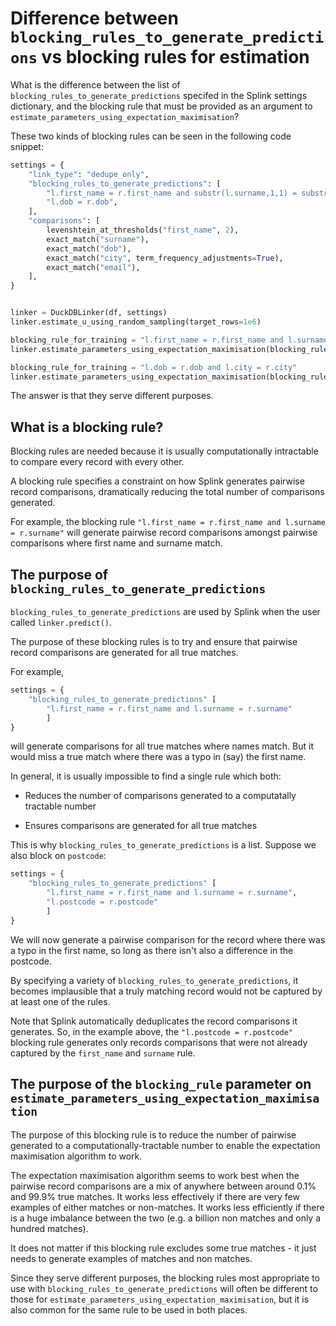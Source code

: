 # Difference between `blocking_rules_to_generate_predictions` vs blocking rules for estimation

What is the difference between the list of `blocking_rules_to_generate_predictions` specifed in the Splink settings dictionary, and the blocking rule that must be provided as an argument to `estimate_parameters_using_expectation_maximisation`?

These two kinds of blocking rules can be seen in the following code snippet:

```python
settings = {
    "link_type": "dedupe_only",
    "blocking_rules_to_generate_predictions": [
        "l.first_name = r.first_name and substr(l.surname,1,1) = substr(r.surname,1,1)",
        "l.dob = r.dob",
    ],
    "comparisons": [
        levenshtein_at_thresholds("first_name", 2),
        exact_match("surname"),
        exact_match("dob"),
        exact_match("city", term_frequency_adjustments=True),
        exact_match("email"),
    ],
}


linker = DuckDBLinker(df, settings)
linker.estimate_u_using_random_sampling(target_rows=1e6)

blocking_rule_for_training = "l.first_name = r.first_name and l.surname = r.surname"
linker.estimate_parameters_using_expectation_maximisation(blocking_rule_for_training)

blocking_rule_for_training = "l.dob = r.dob and l.city = r.city"
linker.estimate_parameters_using_expectation_maximisation(blocking_rule_for_training)

```

The answer is that they serve different purposes.

## What is a blocking rule?

Blocking rules are needed because it is usually computationally intractable to compare every record with every other.

A blocking rule specifies a constraint on how Splink generates pairwise record comparisons, dramatically reducing the total number of comparisons generated.

For example, the blocking rule `"l.first_name = r.first_name and l.surname = r.surname"` will generate pairwise record comparisons amongst pairwise comparisons where first name and surname match.

## The purpose of `blocking_rules_to_generate_predictions`

`blocking_rules_to_generate_predictions` are used by Splink when the user called `linker.predict()`.

The purpose of these blocking rules is to try and ensure that pairwise record comparisons are generated for all true matches.

For example,

```python
settings = {
    "blocking_rules_to_generate_predictions" [
        "l.first_name = r.first_name and l.surname = r.surname"
        ]
}
```

will generate comparisons for all true matches where names match. But it would miss a true match where there was a typo in (say) the first name.

In general, it is usually impossible to find a single rule which both:

- Reduces the number of comparisons generated to a computatally tractable number

- Ensures comparisons are generated for all true matches

This is why `blocking_rules_to_generate_predictions` is a list. Suppose we also block on `postcode`:

```python
settings = {
    "blocking_rules_to_generate_predictions" [
        "l.first_name = r.first_name and l.surname = r.surname",
        "l.postcode = r.postcode"
        ]
}
```

We will now generate a pairwise comparison for the record where there was a typo in the first name, so long as there isn't also a difference in the postcode.

By specifying a variety of `blocking_rules_to_generate_predictions`, it becomes implausible that a truly matching record would not be captured by at least one of the rules.

Note that Splink automatically deduplicates the record comparisons it generates. So, in the example above, the `"l.postcode = r.postcode"` blocking rule generates only records comparisons that were not already captured by the `first_name` and `surname` rule.

## The purpose of the `blocking_rule` parameter on `estimate_parameters_using_expectation_maximisation`

The purpose of this blocking rule is to reduce the number of pairwise generated to a computationally-tractable number to enable the expectation maximisation algorithm to work.

The expectation maximisation algorithm seems to work best when the pairwise record comparisons are a mix of anywhere between around 0.1% and 99.9% true matches. It works less effectively if there are very few examples of either matches or non-matches. It works less efficiently if there is a huge imbalance between the two (e.g. a billion non matches and only a hundred matches).

It does not matter if this blocking rule excludes some true matches - it just needs to generate examples of matches and non matches.

Since they serve different purposes, the blocking rules most appropriate to use with `blocking_rules_to_generate_predictions` will often be different to those for `estimate_parameters_using_expectation_maximisation`, but it is also common for the same rule to be used in both places.
